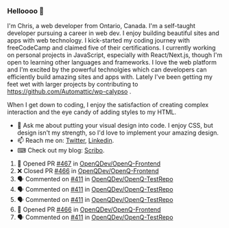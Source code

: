 ### Helloooo 👋

I'm Chris, a web developer from Ontario, Canada. I'm a self-taught developer pursuing a career in web dev. I enjoy building beautiful sites and apps with web technology.
I kick-started my coding journey with freeCodeCamp and claimed five of their certifications.  I currently working on personal projects in JavaScript, especially with React/Next.js, though I'm open to learning other languages and frameworks. I love the web platform and I'm excited by the powerful technolgies which can developers can efficiently build amazing sites and apps with. Lately I've been getting my feet wet with larger projects by contributing to https://github.com/Automattic/wp-calypso .

When I get down to coding, I enjoy the satisfaction of creating complex interaction and the eye candy of adding styles to my HTML. 

- 💬 Ask me about putting your visual design into code. I enjoy CSS, but design isn't my strength, so I'd love to implement your amazing design.
- 📫 Reach me on: [Twitter](https://twitter.com/Christo28120856), [Linkedin](https://www.linkedin.com/in/christopher-stevers-07b9a5204/).
- ⌨ Check out my blog: [Scribo](https://christopherstevers.cf).
<!--
**Christopher-Stevers/Christopher-Stevers** is a ✨ _special_ ✨ repository because its `README.md` (this file) appears on your GitHub profile.

Here are some ideas to get you started:

- 🔭 I’m currently working on ...
- 🌱 I’m currently learning ...
- 👯 I’m looking to collaborate on ...
- 🤔 I’m looking for help with ...
- 😄 Pronouns: ...
- ⚡ Fun fact: ...
-->

<!--START_SECTION:activity-->
1. 💪 Opened PR [#467](https://github.com/OpenQDev/OpenQ-Frontend/pull/467) in [OpenQDev/OpenQ-Frontend](https://github.com/OpenQDev/OpenQ-Frontend)
2. ❌ Closed PR [#466](https://github.com/OpenQDev/OpenQ-Frontend/pull/466) in [OpenQDev/OpenQ-Frontend](https://github.com/OpenQDev/OpenQ-Frontend)
3. 🗣 Commented on [#411](https://github.com/OpenQDev/OpenQ-TestRepo/issues/411) in [OpenQDev/OpenQ-TestRepo](https://github.com/OpenQDev/OpenQ-TestRepo)
4. 🗣 Commented on [#411](https://github.com/OpenQDev/OpenQ-TestRepo/issues/411) in [OpenQDev/OpenQ-TestRepo](https://github.com/OpenQDev/OpenQ-TestRepo)
5. 🗣 Commented on [#411](https://github.com/OpenQDev/OpenQ-TestRepo/issues/411) in [OpenQDev/OpenQ-TestRepo](https://github.com/OpenQDev/OpenQ-TestRepo)
6. 💪 Opened PR [#466](https://github.com/OpenQDev/OpenQ-Frontend/pull/466) in [OpenQDev/OpenQ-Frontend](https://github.com/OpenQDev/OpenQ-Frontend)
7. 🗣 Commented on [#411](https://github.com/OpenQDev/OpenQ-TestRepo/issues/411) in [OpenQDev/OpenQ-TestRepo](https://github.com/OpenQDev/OpenQ-TestRepo)
<!--END_SECTION:activity-->
